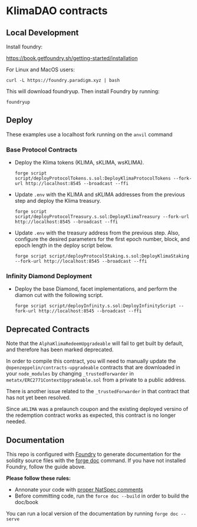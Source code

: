 # KlimaDAO contracts

## Local Development

Install foundry:

https://book.getfoundry.sh/getting-started/installation

For Linux and MacOS users:

```
curl -L https://foundry.paradigm.xyz | bash
```

This will download foundryup. Then install Foundry by running:

```
foundryup
```

## Deploy

These examples use a localhost fork running on the `anvil` command

### Base Protocol Contracts

- Deploy the Klima tokens (KLIMA, sKLIMA, wsKLIMA).

  ```
  forge script script/deployProtocolTokens.s.sol:DeployKlimaProtocolTokens --fork-url http://localhost:8545 --broadcast --ffi
  ```

- Update `.env` with the KLIMA and sKLIMA addresses from the previous step and deploy the Klima treasury.

  ```
  forge script script/deployProtocolTreasury.s.sol:DeployKlimaTreasury --fork-url http://localhost:8545 --broadcast --ffi
  ```

- Update `.env` with the treasury address from the previous step. Also, configure the desired parameters for the first epoch number, block, and epoch length in the deploy script below.

  ```
  forge script script/deployProtocolStaking.s.sol:DeployKlimaStaking --fork-url http://localhost:8545 --broadcast --ffi
  ```

### Infinity Diamond Deployment

- Deploy the base Diamond, facet implementations, and perform the diamon cut with the following script.
  ```
  forge script script/deployInfinity.s.sol:DeployInfinityScript --fork-url http://localhost:8545 --broadcast --ffi
  ```

## Deprecated Contracts

Note that the `AlphaKlimaRedeemUpgradeable` will fail to get built by default, and therefore has been marked deprecated.

In order to compile this contract, you will need to manually update the `@openzeppelin/contracts-upgradeable`
contracts that are downloaded in your `node_modules` by changing `_trustedForwarder`
in `metatx/ERC2771ContextUpgradeable.sol` from a private to a public address.

There is another issue related to the `_trustedForwarder` in that contract that has not yet been resolved.

Since `aKLIMA` was a prelaunch coupon and the existing deployed versino of the redemption contract works as expected, this contract is no longer needed.

## Documentation

This repo is configured with [Foundry](https://book.getfoundry.sh/) to generate documentation for the solidity source files with the [forge doc](https://book.getfoundry.sh/reference/forge/forge-doc) command. If you have not installed Foundry, follow the guide above.

**Please follow these rules:**
- Annonate your code with [proper NatSpec comments](https://docs.soliditylang.org/en/latest/natspec-format.html)
- Before committing code, run the `force doc --build` in order to build the doc/book

You can run a local version of the documentation by running `forge doc --serve`